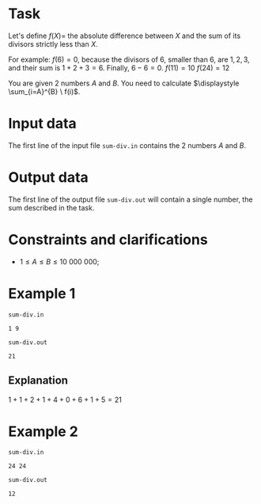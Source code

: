 # Task

Let's define $f(X) =$ the absolute difference between $X$ and the sum of its divisors strictly less than $X$. 

For example:
$f(6) = 0$, because the divisors of $6$, smaller than $6$, are $1,2,3$, and their sum is $1 + 2 + 3 = 6$. Finally, $6 - 6 = 0$.
$f(11) = 10$
$f(24) = 12$

You are given $2$ numbers $A$ and $B$. You need to calculate $\displaystyle \sum_{i=A}^{B} \ f(i)$.

# Input data

The first line of the input file `sum-div.in` contains the $2$ numbers $A$ and $B$.

# Output data

The first line of the output file `sum-div.out` will contain a single number, the sum described in the task.

# Constraints and clarifications

* $1 \leq A \leq B \leq 10 \ 000 \ 000$;

# Example 1

`sum-div.in`
```
1 9
```

`sum-div.out`
```
21
```

## Explanation

$1 + 1 + 2 + 1 + 4 + 0 + 6 + 1 + 5 = 21$

# Example 2

`sum-div.in`
```
24 24
```

`sum-div.out`
```
12
```